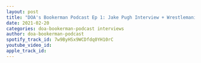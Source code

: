 ```yaml
---
layout: post
title: "DOA's Bookerman Podcast Ep 1: Jake Pugh Interview + Wrestlemania Talk!"
date: 2021-02-20
categories: doa-bookerman-podcast interviews
author: doa-bookerman-podcast
spotify_track_id: 7w9ByHSx9WCDfdq0YH10rC
youtube_video_id: 
apple_track_id: 
---
```

